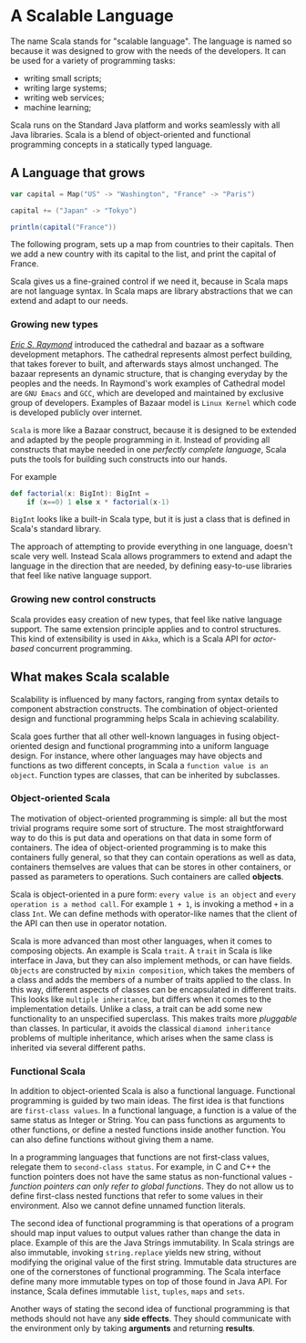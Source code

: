 # A Scalable Language

The name Scala stands for "scalable language". The language is named so because it was designed to grow with the needs of the developers. It can be used for a variety of programming tasks:

- writing small scripts;
- writing large systems;
- writing web services;
- machine learning;

Scala runs on the Standard Java platform and works seamlessly with all Java libraries. Scala is a blend of object-oriented and functional programming concepts in a statically typed language. 

## A Language that grows

```scala
var capital = Map("US" -> "Washington", "France" -> "Paris")

capital += ("Japan" -> "Tokyo")

println(capital("France"))
```

The following program, sets up a map from countries to their capitals. Then we add a new country with its capital to the list, and print the capital of France.

Scala gives us a fine-grained control if we need it, because in Scala maps are not language syntax. In Scala maps are library abstractions that we can extend and adapt to our needs. 

### Growing new types

<cite>[Eric S. Raymond][1]</cite> introduced the cathedral and bazaar as a software development metaphors. The cathedral represents almost perfect building, that takes forever to built, and afterwards stays almost unchanged. The bazaar represents an dynamic structure, that is changing everyday by the peoples and the needs. In Raymond's work examples of Cathedral model are `GNU Emacs` and `GCC`, which are developed and maintained by exclusive group of developers. Examples of Bazaar model is `Linux Kernel` which code is developed publicly over internet.

`Scala` is more like a Bazaar construct, because it is designed to be extended and adapted by the people programming in it. Instead of providing all constructs that maybe needed in one *perfectly complete language*, Scala puts the tools for building such constructs into our hands. 

For example

```scala
def factorial(x: BigInt): BigInt = 
    if (x==0) 1 else x * factorial(x-1)
```

`BigInt` looks like a built-in Scala type, but it is just a class that is defined in Scala's standard library.

The approach of attempting to provide everything in one language, doesn't scale very well. Instead Scala allows programmers to extend and adapt the language in the direction that are needed, by defining easy-to-use libraries that feel like native language support.

### Growing new control constructs

Scala provides easy creation of new types, that feel like native language support. The same extension principle applies and to control structures. This kind of extensibility is used in `Akka`, which is a Scala API for *actor-based* concurrent programming.

## What makes Scala scalable

Scalability is influenced by many factors, ranging from syntax details to component abstraction constructs. The combination of object-oriented design and functional programming helps Scala in achieving scalability.

Scala goes further that all other well-known languages in fusing object-oriented design and functional programming into a uniform language design. For instance, where other languages may have objects and functions as two different concepts, in Scala a `function value is an object`. Function types are classes, that can be inherited by subclasses. 

### Object-oriented Scala

The motivation of object-oriented programming is simple: all but the most trivial programs require some sort of structure. The most straightforward way to do this is put data and operations on that data in some form of containers. The idea of object-oriented programming is to make this containers fully general, so that they can contain operations as well as data, containers themselves are values that can be stores in other containers, or passed as parameters to operations. Such containers are called **objects**.

Scala is object-oriented in a pure form: `every value is an object` and `every operation is a method call`. For example `1 + 1`, is invoking a method `+` in a class `Int`. We can define methods with operator-like names that the client of the API can then use in operator notation.

Scala is more advanced than most other languages, when it comes to composing objects. An example is Scala `trait`. A `trait` in Scala is like interface in Java, but they can also implement methods, or can have fields. `Objects` are constructed by `mixin composition`, which takes the members of a class and adds the members of a number of traits applied to the class. In this way, different aspects of classes can be encapsulated in different traits. This looks like `multiple inheritance`, but differs when it comes to the implementation details. Unlike a class, a trait can be add some new functionality to an unspecified superclass. This makes traits more *pluggable* than classes. In particular, it avoids the classical `diamond inheritance` problems of multiple inheritance, which arises when the same class is inherited via several different paths.

### Functional Scala

In addition to object-oriented Scala is also a functional language. Functional programming is guided by two main ideas. The first idea is that functions are `first-class values`. In a functional language, a function is a value of the same status as Integer or String. You can pass functions as arguments to other functions, or define a nested functions inside another function. You can also define functions without giving them a name. 

In a programming languages that functions are not first-class values, relegate them to `second-class status`. For example, in C and C++ the function pointers does not have the same status as non-functional values - *function pointers can only refer to global functions*. They do not allow us to define first-class nested functions that refer to some values in their environment. Also we cannot define unnamed function literals.

The second idea of functional programming is that operations of a program should map input values to output values rather than change the data in place. Example of this are the Java Strings immutability. In Scala strings are also immutable, invoking `string.replace` yields new string, without modifying the original value of the first string. Immutable data structures are one of the cornerstones of functional programming. The Scala interface define many more immutable types on top of those found in Java API. For instance, Scala defines immutable `list`, `tuples`, `maps` and `sets`.

Another ways of stating the second idea of functional programming is that methods should not have any **side effects**. They should communicate with the environment only by taking **arguments** and returning **results**.

[1]:https://en.wikipedia.org/wiki/The_Cathedral_and_the_Bazaar
